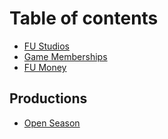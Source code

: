 # Table of contents

- [FU Studios](README.md)
- [Game Memberships](memberships.md)
- [FU Money](fumoney.md)

## Productions

- [Open Season](open-season.md)
